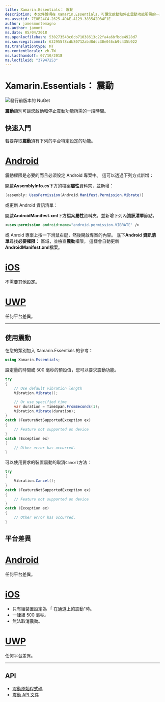 ```yaml
---
title: Xamarin.Essentials： 震動
description: 本文件說明在 Xamarin.Essentials，可讓您啟動和停止震動功能所需的一段時間的震動類別。
ms.assetid: 7E8B24C4-2625-4DAE-A129-383542D34F1E
author: jamesmontemagno
ms.author: jamont
ms.date: 05/04/2018
ms.openlocfilehash: 530273543c6cb71038613c22fa4a6bfbde4928d7
ms.sourcegitcommit: 632955f8cdb80712abd8dcc30e046cb9c435b922
ms.translationtype: MT
ms.contentlocale: zh-TW
ms.lasthandoff: 07/10/2018
ms.locfileid: "37947253"
---
```

# <a name="xamarinessentials-vibration"></a>Xamarin.Essentials： 震動

![發行前版本的 NuGet](~/media/shared/pre-release.png)

**震動**類別可讓您啟動和停止震動功能所需的一段時間。

## <a name="getting-started"></a>快速入門

若要存取**震動**須有下列的平台特定設定的功能。

# <a name="androidtabandroid"></a>[Android](#tab/android)

震動權限是必要的而且必須設定 Android 專案中。 這可以透過下列方式新增：

開啟**AssemblyInfo.cs**下方的檔案**屬性**資料夾，並新增：

```csharp
[assembly: UsesPermission(Android.Manifest.Permission.Vibrate)]
```

或更新 Android 資訊清單：

開啟**AndroidManifest.xml**下方檔案**屬性**資料夾，並新增下列內**資訊清單**節點。

```xml
<uses-permission android:name="android.permission.VIBRATE" />
```

或 Anroid 專案上按一下滑鼠右鍵，然後開啟專案的內容。 底下**Android 資訊清單**尋找**必要權限：** 區域，並檢查**震動**權限。 這樣會自動更新**AndroidManifest.xml**檔案。

# <a name="iostabios"></a>[iOS](#tab/ios)

不需要其他設定。

# <a name="uwptabuwp"></a>[UWP](#tab/uwp)

任何平台差異。

-----

## <a name="using-vibration"></a>使用震動

在您的類別加入 Xamarin.Essentials 的參考：

```csharp
using Xamarin.Essentials;
```

設定量的時間或 500 毫秒的預設值，您可以要求震動功能。

```csharp
try
{
    // Use default vibration length
    Vibration.Vibrate();

    // Or use specified time
    var duration = TimeSpan.FromSeconds(1);
    Vibration.Vibrate(duration);
}
catch (FeatureNotSupportedException ex)
{
    // Feature not supported on device
}
catch (Exception ex)
{
    // Other error has occurred.
}
```

可以使用要求的裝置震動的取消`Cancel`方法：

```csharp
try
{
    Vibration.Cancel();
}
catch (FeatureNotSupportedException ex)
{
    // Feature not supported on device
}
catch (Exception ex)
{
    // Other error has occurred.
}
```

## <a name="platform-differences"></a>平台差異

# <a name="androidtabandroid"></a>[Android](#tab/android)

任何平台差異。

# <a name="iostabios"></a>[iOS](#tab/ios)

* 只有組裝置設定為 「 在通道上的震動"時。
* 一律組 500 毫秒。
* 無法取消震動。

# <a name="uwptabuwp"></a>[UWP](#tab/uwp)

任何平台差異。

-----

## <a name="api"></a>API

- [震動原始程式碼](https://github.com/xamarin/Essentials/tree/master/Xamarin.Essentials/Vibration)
- [震動 API 文件](xref:Xamarin.Essentials.Vibration)
